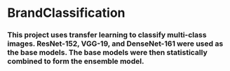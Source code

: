 # BrandClassification
### This project uses transfer learning to classify multi-class images. ResNet-152, VGG-19, and DenseNet-161 were used as the base models. The base models were then statistically combined to form the ensemble model.
